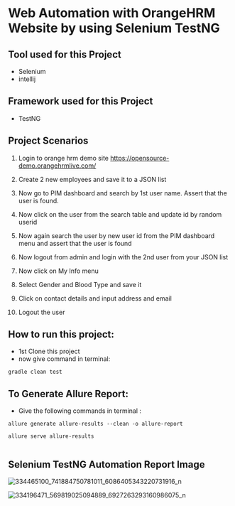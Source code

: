 # Web Automation with OrangeHRM Website by using Selenium TestNG



## Tool used for this Project
 - Selenium
 - intellij
 


## Framework used for this Project
 - TestNG


 ## Project Scenarios
 
1. Login to orange hrm demo site
https://opensource-demo.orangehrmlive.com/

2. Create 2 new employees and save it to a JSON list
3. Now go to PIM dashboard and search by 1st user name. Assert that the user is found.
4. Now click on the user from the search table and update id by random userid
5. Now again search the user by new user id from the PIM dashboard menu and assert that the user is found
6. Now logout from admin and login with the 2nd user from your JSON list
7. Now click on My Info menu
8. Select Gender and Blood Type and save it
9. Click on contact details and input address and email
10. Logout the user


 ## How to run this project:
 - 1st Clone this project
 - now give command in terminal:
  ```
 gradle clean test
 ```
 
  ## To Generate Allure Report: 
 - Give the following commands in terminal :
```
allure generate allure-results --clean -o allure-report
 ```
 ```
 allure serve allure-results
 
 
```


 
## Selenium TestNG Automation Report Image

![334465100_741884750781011_6086405343220731916_n](https://user-images.githubusercontent.com/123531000/222142900-4e522476-0e8c-4de5-b879-f1615ef5bb92.png)





![334196471_569819025094889_6927263293160986075_n](https://user-images.githubusercontent.com/123531000/222142878-19ed4abf-c4f4-4084-bfeb-e2dce0b2ec00.png)

